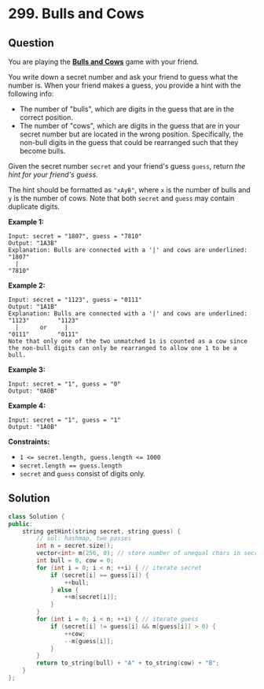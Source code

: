 # 299. Bulls and Cows

## Question

You are playing the [**Bulls and Cows**](https://en.wikipedia.org/wiki/Bulls_and_Cows) game with your friend.

You write down a secret number and ask your friend to guess what the number is. When your friend makes a guess, you provide a hint with the following info:

* The number of "bulls", which are digits in the guess that are in the correct position.
* The number of "cows", which are digits in the guess that are in your secret number but are located in the wrong position. Specifically, the non-bull digits in the guess that could be rearranged such that they become bulls.

Given the secret number `secret` and your friend's guess `guess`, return _the hint for your friend's guess_.

The hint should be formatted as `"xAyB"`, where `x` is the number of bulls and `y` is the number of cows. Note that both `secret` and `guess` may contain duplicate digits.

**Example 1:**

```text
Input: secret = "1807", guess = "7810"
Output: "1A3B"
Explanation: Bulls are connected with a '|' and cows are underlined:
"1807"
  |
"7810"
```

**Example 2:**

```text
Input: secret = "1123", guess = "0111"
Output: "1A1B"
Explanation: Bulls are connected with a '|' and cows are underlined:
"1123"        "1123"
  |      or     |
"0111"        "0111"
Note that only one of the two unmatched 1s is counted as a cow since the non-bull digits can only be rearranged to allow one 1 to be a bull.
```

**Example 3:**

```text
Input: secret = "1", guess = "0"
Output: "0A0B"
```

**Example 4:**

```text
Input: secret = "1", guess = "1"
Output: "1A0B"
```

**Constraints:**

* `1 <= secret.length, guess.length <= 1000`
* `secret.length == guess.length`
* `secret` and `guess` consist of digits only.

## Solution

```cpp
class Solution {
public:
    string getHint(string secret, string guess) {
        // sol: hashmap, two passes
        int n = secret.size();
        vector<int> m(256, 0); // store number of unequal chars in secret
        int bull = 0, cow = 0;
        for (int i = 0; i < n; ++i) { // iterate secret
            if (secret[i] == guess[i]) {
                ++bull;
            } else {
                ++m[secret[i]];
            }
        }
        for (int i = 0; i < n; ++i) { // iterate guess
            if (secret[i] != guess[i] && m[guess[i]] > 0) {
                ++cow;
                --m[guess[i]];
            }
        }
        return to_string(bull) + "A" + to_string(cow) + "B";
    }
};
```

